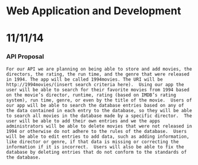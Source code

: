 # Web Application and Development
# 11/11/14

### API Proposal

	For our API we are planning on being able to store and add movies, the directors, the rating, the run time, and the genre that were released in 1994. The app will be called 1994movies. The URI will be http://1994movies/(insert search criteria here).  Using our app the user will be able to search for their favorite movies from 1994 based on the movie’s director, runtime, rating (based on IMDB’s rating system), run time, genre, or even by the title of the movie.  Users of our app will be able to search the database entries based on any of the data contained in each entry to the database, so they will be able to search all movies in the database made by a specific director.  The user will be able to add their own entries and we the apps administrators will be able to delete movies that were not released in 1994 or otherwise do not adhere to the rules of the database.  Users will be able to edit entries to add data, such as adding information, like director or genre, if that data is missing or correcting the information if it is incorrect.  Users will also be able to fix the database by deleting entries that do not conform to the standards of the database.  
